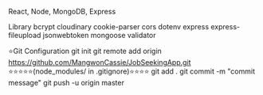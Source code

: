 React, Node, MongoDB, Express

Library bcrypt cloudinary cookie-parser cors dotenv express express-fileupload jsonwebtoken mongoose validator

⭐Git Configuration git init git remote add origin https://github.com/MangwonCassie/JobSeekingApp.git ⭐⭐⭐⭐⭐(node_modules/ in .gitignore)⭐⭐⭐⭐ git add . git commit -m "commit message" git push -u origin master
